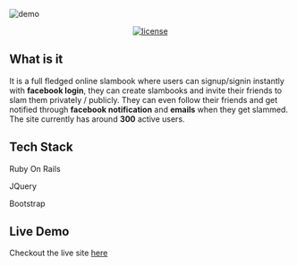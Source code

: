 ![demo](~demo.png)

<div style="text-align: center">
  <a class="no-decoration" href="https://github.com/ameerthehacker/slambook">
    <img class="html-image" src="https://img.shields.io/github/license/ameerthehacker/slambook.svg?style=for-the-badge" alt="license">
  </a>
</div>

## What is it <i class="far fa-question-circle"></i> 

It is a full fledged online slambook where users can signup/signin instantly with **facebook login**, they can create slambooks and invite their friends to slam them privately / publicly. They can even follow their friends and get notified through **facebook notification** and **emails** when they get slammed. The site currently has around **300** active users.

## Tech Stack <i class="fas fa-layer-group"></i>

<i class="far fa-gem"></i> Ruby On Rails

<i class="fab fa-js-square"></i> JQuery

<i class="fab fa-bootstrap"></i> Bootstrap

## Live Demo <i class="fas fa-laptop-code"></i>

Checkout the live site [here](https://theslambooks.herokuapp.com)
